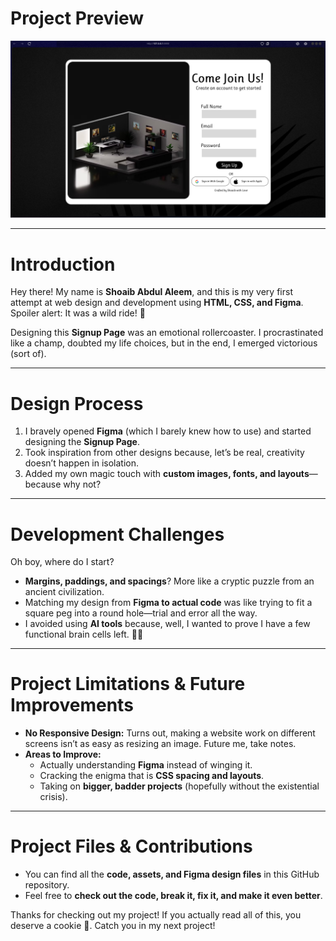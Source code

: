 # Project Preview

![Project Preview](https://github.com/Shoaibaa01/HTML-CSS-FIGMA-Projects/blob/main/Sign%20Up%20Page/Completed%20Project/Screenshot%20(3).png?raw=true)

---

# Introduction

Hey there! My name is **Shoaib Abdul Aleem**, and this is my very first attempt at web design and development using **HTML, CSS, and Figma**. Spoiler alert: It was a wild ride! 🚀

Designing this **Signup Page** was an emotional rollercoaster. I procrastinated like a champ, doubted my life choices, but in the end, I emerged victorious (sort of). 

---

# Design Process

1. I bravely opened **Figma** (which I barely knew how to use) and started designing the **Signup Page**.
2. Took inspiration from other designs because, let’s be real, creativity doesn’t happen in isolation.
3. Added my own magic touch with **custom images, fonts, and layouts**—because why not?

---

# Development Challenges

Oh boy, where do I start?
- **Margins, paddings, and spacings**? More like a cryptic puzzle from an ancient civilization.
- Matching my design from **Figma to actual code** was like trying to fit a square peg into a round hole—trial and error all the way.
- I avoided using **AI tools** because, well, I wanted to prove I have a few functional brain cells left. 🤖🚫

---

# Project Limitations & Future Improvements

- **No Responsive Design:** Turns out, making a website work on different screens isn’t as easy as resizing an image. Future me, take notes.
- **Areas to Improve:**
  - Actually understanding **Figma** instead of winging it.
  - Cracking the enigma that is **CSS spacing and layouts**.
  - Taking on **bigger, badder projects** (hopefully without the existential crisis).

---

# Project Files & Contributions

- You can find all the **code, assets, and Figma design files** in this GitHub repository.
- Feel free to **check out the code, break it, fix it, and make it even better**.

Thanks for checking out my project! If you actually read all of this, you deserve a cookie 🍪. Catch you in my next project!
